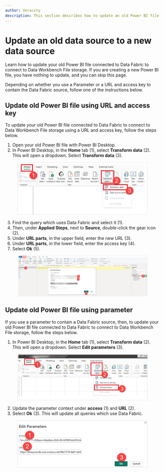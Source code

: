 ```yaml
---
author: Veracity
description: This section describes how to update an old Power BI file connected to Data Fabric to connect to Data Workbench File storage.
---
```


# Update an old data source to a new data source

Learn how to update your old Power BI file connected to Data Fabric to connect to Data Workbench File storage. If you are creating a new Power BI file, you have nothing to update, and you can skip this page.

Depending on whether you use a Parameter or a URL and access key to contain the Data Fabric source, follow one of the instructions below.


## Update old Power BI file using URL and access key

To update your old Power BI file connected to Data Fabric to connect to Data Workbench File storage using a URL and access key, follow the steps below.

1. Open your old Power BI file with Power BI Desktop.
2. In Power BI Desktop, in the **Home** tab (1), select **Transform data** (2). This will open a dropdown. Select **Transform data** (3).


<figure>
	<img src="assets/8.png"/>
</figure>

3. Find the query which uses Data Fabric and select it (1).
4. Then, under **Applied Steps**, next to **Source**, double-click the gear icon (2).
5. Under **URL parts**, in the upper field, enter the new URL (3).
5. Under **URL parts**, in the lower field, enter the access key (4). 
6. Select **Ok** (5).

<figure>
	<img src="assets/14.png"/>
</figure>

## Update old Power BI file using parameter

If you use a parameter to contain a Data Fabric source, then, to update your old Power BI file connected to Data Fabric to connect to Data Workbench File storage, follow the steps below.


1. In Power BI Desktop, in the **Home** tab (1), select **Transform data** (2). This will open a dropdown. Select **Edit parameters** (3).

<figure>
	<img src="assets/15.png"/>
</figure>

2. Update the parameter context under **access** (1) and **URL** (2).
3. Select **Ok** (3). This will update all queries which use Data Fabric.

<figure>
	<img src="assets/16.png"/>
</figure>